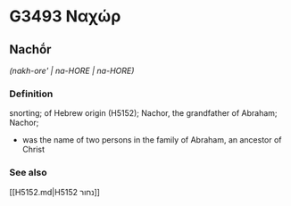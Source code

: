 # G3493 Ναχώρ

## Nachṓr

_(nakh-ore' | na-HORE | na-HORE)_

### Definition

snorting; of Hebrew origin (H5152); Nachor, the grandfather of Abraham; Nachor; 

- was the name of two persons in the family of Abraham, an ancestor of Christ

### See also

[[H5152.md|H5152 נחור]]
